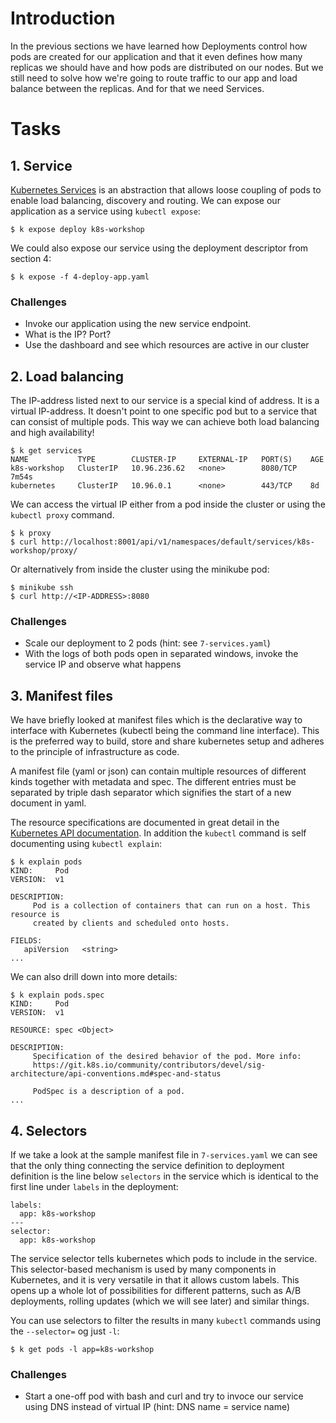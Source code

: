 # Introduction

In the previous sections we have learned how Deployments control how pods are created for our application and that it 
even defines how many replicas we should have and how pods are distributed on our nodes. 
But we still need to solve how we're going to route traffic to our app and load balance between the replicas. 
And for that we need Services.

# Tasks

## 1. Service

[Kubernetes Services](https://kubernetes.io/docs/concepts/services-networking/service/) is an abstraction that allows 
loose coupling of pods to enable load balancing, discovery and routing. 
We can expose our application as a service using `kubectl expose`:

```
$ k expose deploy k8s-workshop
```

We could also expose our service using the deployment descriptor from section 4:

```
$ k expose -f 4-deploy-app.yaml
```

### Challenges

* Invoke our application using the new service endpoint.
* What is the IP? Port?
* Use the dashboard and see which resources are active in our cluster

## 2. Load balancing

The IP-address listed next to our service is a special kind of address. It is a virtual IP-address. 
It doesn't point to one specific pod but to a service that can consist of multiple pods. 
This way we can achieve both load balancing and high availability!

```
$ k get services
NAME           TYPE        CLUSTER-IP     EXTERNAL-IP   PORT(S)    AGE
k8s-workshop   ClusterIP   10.96.236.62   <none>        8080/TCP   7m54s
kubernetes     ClusterIP   10.96.0.1      <none>        443/TCP    8d
```

We can access the virtual IP either from a pod inside the cluster or using the `kubectl proxy` command.

```
$ k proxy
$ curl http://localhost:8001/api/v1/namespaces/default/services/k8s-workshop/proxy/
```

Or alternatively from inside the cluster using the minikube pod:

```
$ minikube ssh
$ curl http://<IP-ADDRESS>:8080
```

### Challenges

* Scale our deployment to 2 pods (hint: see `7-services.yaml`)
* With the logs of both pods open in separated windows, invoke the service IP and observe what happens

## 3. Manifest files

We have briefly looked at manifest files which is the declarative way to interface with Kubernetes (kubectl being the command line interface). 
This is the preferred way to build, store and share kubernetes setup and adheres to the principle of infrastructure as code.

A manifest file (yaml or json) can contain multiple resources of different kinds together with metadata and spec. 
The different entries must be separated by triple dash separator which signifies the start of a new document in yaml.

The resource specifications are documented in great detail in the [Kubernetes API documentation](https://kubernetes.io/docs/reference/generated/kubernetes-api/v1.17/). 
In addition the `kubectl` command is self documenting using `kubectl explain`:

```
$ k explain pods
KIND:     Pod
VERSION:  v1

DESCRIPTION:
     Pod is a collection of containers that can run on a host. This resource is
     created by clients and scheduled onto hosts.

FIELDS:
   apiVersion	<string>
...
```

We can also drill down into more details:

```
$ k explain pods.spec
KIND:     Pod
VERSION:  v1

RESOURCE: spec <Object>

DESCRIPTION:
     Specification of the desired behavior of the pod. More info:
     https://git.k8s.io/community/contributors/devel/sig-architecture/api-conventions.md#spec-and-status

     PodSpec is a description of a pod.
...
``` 

## 4. Selectors

If we take a look at the sample manifest file in `7-services.yaml` we can see that the only thing 
connecting the service definition to deployment definition is the line below `selectors` in the service which 
is identical to the first line under `labels` in the deployment:

```
labels:
  app: k8s-workshop
---
selector:
  app: k8s-workshop
```

The service selector tells kubernetes which pods to include in the service. This selector-based mechanism is used by 
many components in Kubernetes, and it is very versatile in that it allows custom labels. 
This opens up a whole lot of possibilities for different patterns, such as A/B deployments, 
rolling updates (which we will see later) and similar things.

You can use selectors to filter the results in many `kubectl` commands using the `--selector=` og just `-l`:

```
$ k get pods -l app=k8s-workshop
```

### Challenges

* Start a one-off pod with bash and curl and try to invoce our service using DNS instead of virtual IP (hint: DNS name = service name)